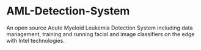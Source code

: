 # AML-Detection-System
An open source Acute Myeloid Leukemia Detection System including data management, training and running facial and image classifiers on the edge with Intel technologies.
